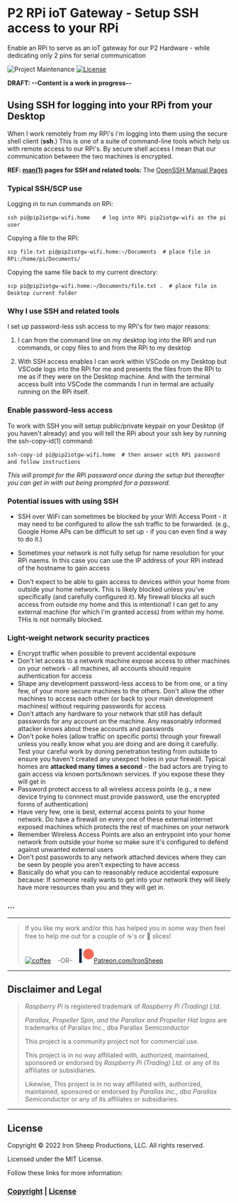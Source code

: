 # P2 RPi ioT Gateway - Setup SSH access to your RPi

Enable an RPi to serve as an ioT gateway for our P2 Hardware - while dedicating only 2 pins for serial communication

![Project Maintenance][maintenance-shield]
[![License][license-shield]](LICENSE)


**DRAFT: --Content is a work in progress--**

## Using SSH for logging into your RPi from your Desktop

When I work remotely from my RPi's i'm logging into them using the secure shell client (**ssh**.)  This is one of a suite of command-line tools which help us with remote access to our RPi's.  By secure shell access I mean that our communication between the two machines is encrypted.

**REF: [man(1)](https://man7.org/linux/man-pages/man1/man.1.html) pages for SSH and related tools:** The [OpenSSH Manual Pages](https://www.openssh.com/manual.html)

### Typical SSH/SCP use

Logging in to run commands on RPi:

```script
ssh pi@pip2iotgw-wifi.home    # log into RPi pip2iotgw-wifi as the pi user

```

Copying a file to the RPi:

```script
scp file.txt pi@pip2iotgw-wifi.home:~/Documents  # place file in RPi:/home/pi/Documents/
```

Copying the same file back to my current directory:

```script
scp pi@pip2iotgw-wifi.home:~/Documents/file.txt .  # place file in Desktop current folder
```

### Why I use SSH and related tools

I set up password-less ssh access to my RPi's for two major reasons:

1. I can from the command line on my desktop log into the RPi and run commands, or copy files to and from the RPi to my desktop

1. With SSH access enables I can work within VSCode on my Desktop but VSCode logs into the RPi for me and presents the files from the RPi to me as if they were on the Desktop machine. And with the terminal access built into VSCode the commands I run in termal are actually running on the RPi itself.  

### Enable password-less access

To work with SSH you will setup public/private keypair on your Desktop (if you haven't already) and you will tell the RPi about your ssh key by running the ssh-copy-id(1) command:

```script
ssh-copy-id pi@pip2iotgw-wifi.home  # then answer with RPi password and follow instructions
```

*This will prompt for the RPi password once during the setup but thereafter you can get in with out being prompted for a password.*

### Potential issues with using SSH

- SSH over WiFi can sometimes be blocked by your Wifi Access Point - it may need to be configured to allow the ssh traffic to be forwarded.  (e.g., Google Home APs can be difficult to set up - if you can even find a way to do it.)

- Sometimes your network is not fully setup for name resolution for your RPi naems. In this case you can use the IP address of your RPi instead of the hostname to gain access

- Don't expect to be able to gain access to devices within your home from outside your home network. This is likely blocked unless you've specifically (and carefully configured it).  My firewall blocks all such access from outside my home and this is intentional!  I can get to any external machine (for which I'm granted access) from within my home. THis is not normally blocked.

### Light-weight network security practices

- Encrypt traffic when possible to prevent accidental exposure
- Don't let access to a network machine expose access to other machines on your network - all machines, all accounts should require authentication for access
- Shape any development password-less access to be from one, or a tiny few, of your more secure machines to the others. Don't allow the other machines to access each other (or back to your main development machines) without requiring passwords for access
- Don't attach any hardware to your network that still has default passwords for any account on the machine. Any reasonably informed attacker knows about these accounts and passwords
- Don't poke holes (allow traffic on specific ports) through your firewall unless you really know what you are doing and are doing it carefully. Test your careful work by doning penetration testing from outside to ensure you haven't created any unexpect holes in your firewall. Typical homes are **attacked many times a second** - the bad actors are trying to gain access via known ports/known services. If you expose these they will get in
- Password protect access to all wireless access points (e.g., a new device trying to connnect must provide password, use the encrypted forms of authentication)
- Have very few, one is best, external access points to your home network. Do have a firewall on every one of these external internet exposed machines which protects the rest of machines on your network 
- Remember Wireless Access Points are also an entrypoint into your home network from outside your home so make sure it's configured to defend against unwanted external users
- Don't post passwords to any network attached devices where they can be seen by people you aren't expecting to have access
- Basically do what you can to reasonably reduce accidental exposure because: If someone really wants to get into your network they will likely have more resources than you and they will get in.

### ...

---

> If you like my work and/or this has helped you in some way then feel free to help me out for a couple of :coffee:'s or :pizza: slices!
>
> [![coffee](https://www.buymeacoffee.com/assets/img/custom_images/black_img.png)](https://www.buymeacoffee.com/ironsheep) &nbsp;&nbsp; -OR- &nbsp;&nbsp; [![Patreon](./Docs/images/patreon.png)](https://www.patreon.com/IronSheep?fan_landing=true)[Patreon.com/IronSheep](https://www.patreon.com/IronSheep?fan_landing=true)

---

## Disclaimer and Legal

> *Raspberry Pi* is registered trademark of *Raspberry Pi (Trading) Ltd.*
>
> *Parallax, Propeller Spin, and the Parallax and Propeller Hat logos* are trademarks of Parallax Inc., dba Parallax Semiconductor
>
> This project is a community project not for commercial use.
>
> This project is in no way affiliated with, authorized, maintained, sponsored or endorsed by *Raspberry Pi (Trading) Ltd.* or any of its affiliates or subsidiaries.
>
> Likewise, This project is in no way affiliated with, authorized, maintained, sponsored or endorsed by *Parallax Inc., dba Parallax Semiconductor* or any of its affiliates or subsidiaries.

---

## License

Copyright © 2022 Iron Sheep Productions, LLC. All rights reserved.

Licensed under the MIT License.

Follow these links for more information:

### [Copyright](copyright) | [License](LICENSE)

[maintenance-shield]: https://img.shields.io/badge/maintainer-stephen%40ironsheep%2ebiz-blue.svg?style=for-the-badge

[marketplace-version]: https://vsmarketplacebadge.apphb.com/version-short/ironsheepproductionsllc.spin2.svg

[marketplace-installs]: https://vsmarketplacebadge.apphb.com/installs-short/ironsheepproductionsllc.spin2.svg

[marketplace-rating]: https://vsmarketplacebadge.apphb.com/rating-short/ironsheepproductionsllc.spin2.svg

[license-shield]: https://camo.githubusercontent.com/bc04f96d911ea5f6e3b00e44fc0731ea74c8e1e9/68747470733a2f2f696d672e736869656c64732e696f2f6769746875622f6c6963656e73652f69616e74726963682f746578742d646976696465722d726f772e7376673f7374796c653d666f722d7468652d6261646765
